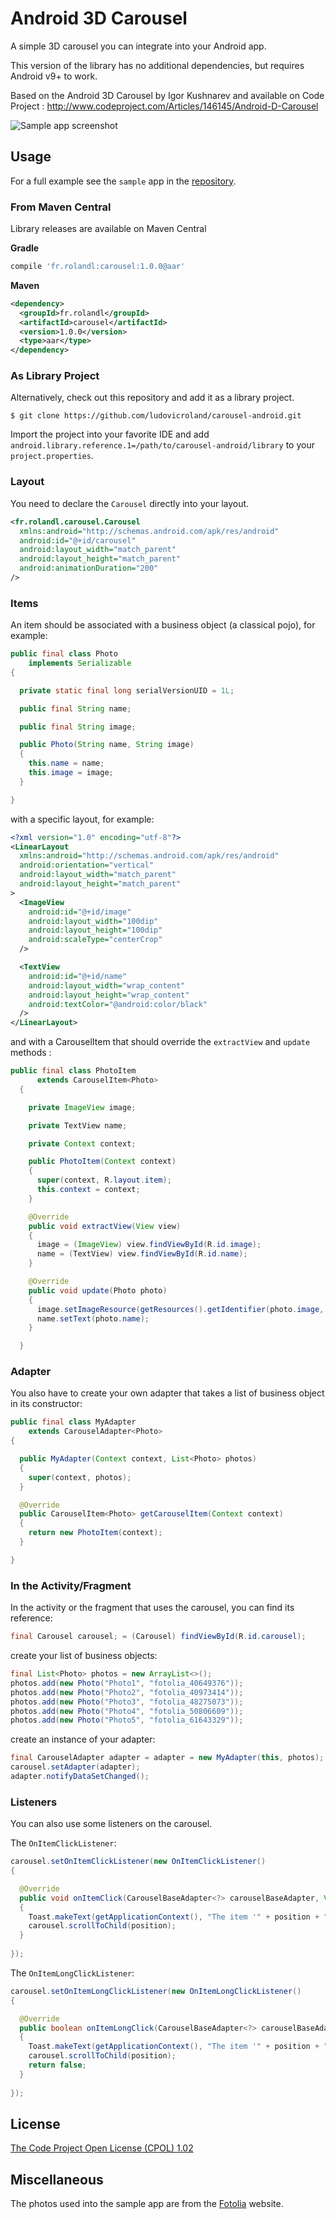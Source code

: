 # Android 3D Carousel

A simple 3D carousel you can integrate into your Android app.

This version of the library has no additional dependencies, but requires Android
v9+ to work.

Based on the Android 3D Carousel by 
Igor Kushnarev and available on Code Project : http://www.codeproject.com/Articles/146145/Android-D-Carousel

![Sample app screenshot](https://raw.github.com/ludovicroland/carousel-android/master/screenshot1.png)

## Usage

For a full example see the `sample` app in the
[repository](https://github.com/ludovicroland/carousel-android/tree/master/sample).

### From Maven Central

Library releases are available on Maven Central

**Gradle**

```groovy
compile 'fr.rolandl:carousel:1.0.0@aar'
```

**Maven**

```xml
<dependency>
  <groupId>fr.rolandl</groupId>
  <artifactId>carousel</artifactId>
  <version>1.0.0</version>
  <type>aar</type>
</dependency>
```

### As Library Project

Alternatively, check out this repository and add it as a library project.

```console
$ git clone https://github.com/ludovicroland/carousel-android.git
```

Import the project into your favorite IDE and add
`android.library.reference.1=/path/to/carousel-android/library` to your
`project.properties`.

### Layout

You need to declare the `Carousel` directly into your layout.

```xml
<fr.rolandl.carousel.Carousel
  xmlns:android="http://schemas.android.com/apk/res/android"
  android:id="@+id/carousel"
  android:layout_width="match_parent"
  android:layout_height="match_parent"
  android:animationDuration="200"
/>
```

### Items

An item should be associated with a business object (a classical pojo), for example:

```java
public final class Photo
    implements Serializable
{

  private static final long serialVersionUID = 1L;

  public final String name;

  public final String image;

  public Photo(String name, String image)
  {
    this.name = name;
    this.image = image;
  }

}
```

with a specific layout, for example:

```xml
<?xml version="1.0" encoding="utf-8"?>
<LinearLayout
  xmlns:android="http://schemas.android.com/apk/res/android"
  android:orientation="vertical"
  android:layout_width="match_parent"
  android:layout_height="match_parent"
>
  <ImageView
    android:id="@+id/image"
    android:layout_width="100dip"
    android:layout_height="100dip"
    android:scaleType="centerCrop"
  />

  <TextView
    android:id="@+id/name"
    android:layout_width="wrap_content"
    android:layout_height="wrap_content"
    android:textColor="@android:color/black"
  />
</LinearLayout>
```

and with a CarouselItem that should override the `extractView` and `update` methods :

```java
public final class PhotoItem
      extends CarouselItem<Photo>
  {

    private ImageView image;

    private TextView name;

    private Context context;

    public PhotoItem(Context context)
    {
      super(context, R.layout.item);
      this.context = context;
    }

    @Override
    public void extractView(View view)
    {
      image = (ImageView) view.findViewById(R.id.image);
      name = (TextView) view.findViewById(R.id.name);
    }

    @Override
    public void update(Photo photo)
    {
      image.setImageResource(getResources().getIdentifier(photo.image, "drawable", context.getPackageName()));
      name.setText(photo.name);
    }

  }
```

### Adapter

You also have to create your own adapter that takes a list of business object in its constructor:

```java
public final class MyAdapter
    extends CarouselAdapter<Photo>
{

  public MyAdapter(Context context, List<Photo> photos)
  {
    super(context, photos);
  }

  @Override
  public CarouselItem<Photo> getCarouselItem(Context context)
  {
    return new PhotoItem(context);
  }

}
```

### In the Activity/Fragment

In the activity or the fragment that uses the carousel, you can find its reference:

```java
final Carousel carousel; = (Carousel) findViewById(R.id.carousel);
```

create your list of business objects:

```java
final List<Photo> photos = new ArrayList<>();
photos.add(new Photo("Photo1", "fotolia_40649376"));
photos.add(new Photo("Photo2", "fotolia_40973414"));
photos.add(new Photo("Photo3", "fotolia_48275073"));
photos.add(new Photo("Photo4", "fotolia_50806609"));
photos.add(new Photo("Photo5", "fotolia_61643329"));
```

create an instance of your adapter:

```java
final CarouselAdapter adapter = adapter = new MyAdapter(this, photos);
carousel.setAdapter(adapter);
adapter.notifyDataSetChanged();
```

### Listeners

You can also use some listeners on the carousel.

The `OnItemClickListener`:

```java
carousel.setOnItemClickListener(new OnItemClickListener()
{

  @Override
  public void onItemClick(CarouselBaseAdapter<?> carouselBaseAdapter, View view, int position, long id)
  {
    Toast.makeText(getApplicationContext(), "The item '" + position + "' has been clicked", Toast.LENGTH_SHORT).show();
    carousel.scrollToChild(position);
  }
  
});
```

The `OnItemLongClickListener`:

```java
carousel.setOnItemLongClickListener(new OnItemLongClickListener()
{

  @Override
  public boolean onItemLongClick(CarouselBaseAdapter<?> carouselBaseAdapter, View view, int position, long id)
  {
    Toast.makeText(getApplicationContext(), "The item '" + position + "' has been long clicked", Toast.LENGTH_SHORT).show();
    carousel.scrollToChild(position);
    return false;
  }
  
});
```

## License

[The Code Project Open License (CPOL) 1.02](http://www.codeproject.com/info/cpol10.aspx)

## Miscellaneous

The photos used into the sample app are from the [Fotolia](http://www.fotolia.com) website.
